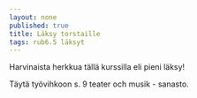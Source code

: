 ```yaml
---
layout: none
published: true
title: Läksy torstaille
tags: rub6.5 läksyt
---
```

Harvinaista herkkua tällä kurssilla eli pieni läksy!

Täytä työvihkoon s. 9 teater och musik - sanasto.
